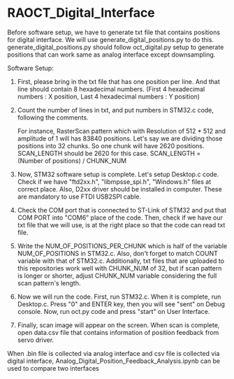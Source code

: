 # RAOCT_Digital_Interface

Before software setup, we have to generate txt file that contains positions for digital interface. We will use generate_digital_positions.py to do this. generate_digital_positions.py should follow oct_digital.py setup to generate positions that can work same as analog interface except downsampling.

Software Setup:

1. First, please bring in the txt file that has one position per line. And that line should contain 8 hexadecimal numbers. (First 4 hexadecimal numbers : X position, Last 4 hexadecimal numbers : Y position)
   
2. Count the number of lines in txt, and put numbers in STM32.c code, following the comments.
   
   For instance, RasterScan pattern which with Resolution of 512 * 512 and amplitude of 1 will has 83840 positions.
   Let's say we are dividing those positions into 32 chunks. So one chunk will have 2620 positions. SCAN_LENGTH should be 2620 for this case.
   SCAN_LENGTH = (Number of positions) / CHUNK_NUM

4. Now, STM32 software setup is complete. Let's setup Desktop.c code.
  Check if we have "ftd2xx.h", "libmpsse_spi.h", "Windows.h" files at correct place. Also, D2xx driver should be installed in computer. These are mandatory to use FTDI USB2SPI cable.

5. Check the COM port that is connected to ST-Link of STM32 and put that COM PORT into "COM6" place of the code.
Then, check if we have our txt file that we will use, is at the right place so that the code can read txt file.

6. Write the NUM_OF_POSITIONS_PER_CHUNK which is half of the variable NUM_OF_POSITIONS in STM32.c. Also, don't forget to match COUNT variable with that of STM32.c. Additionally, txt files that are uploaded to this repositories work well with CHUNK_NUM of 32, but if scan pattern is longer or shorter, adjust CHUNK_NUM variable considering the full scan pattern's length.

7. Now we will run the code. First, run STM32.c. When it is complete, run Desktop.c. Press "0" and ENTER key, then you will see "sent" on Debug console. Now, run oct.py code and press "start" on User Interface.
   
8. Finally, scan image will appear on the screen. When scan is complete, open data.csv file that contains information of position feedback from servo driver.

    
When .bin file is collected via analog interface and csv file is collected via digital interface, Analog_Digital_Position_Feedback_Analysis.ipynb can be used to compare two interfaces
